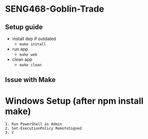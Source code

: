 # SENG468-Goblin-Trade
## Setup guide
 - install dep if outdated
    - `make install`
 - run app
    - `make web`
 - clean app
    - `make clean`

## Issue with Make
# Windows Setup (after npm install make)
    1. Run PowerShell as Admin
    2. Set-ExecutionPolicy RemoteSigned
    3. Y
